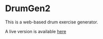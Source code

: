 # DrumGen2

This is a web-based drum exercise generator.

A live version is available [here](http://178.62.52.233/drumgen2/)